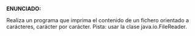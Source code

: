 **ENUNCIADO:**

Realiza un programa que imprima el contenido de un fichero orientado a carácteres, carácter por carácter. Pista: usar la clase java.io.FileReader.
